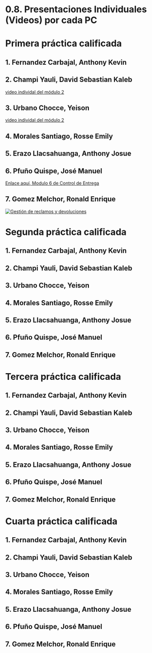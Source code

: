 # 0.8. Presentaciones Individuales (Videos) por cada PC

# Primera práctica calificada

## 1. Fernandez Carbajal, Anthony Kevin

## 2. Champi Yauli, David Sebastian Kaleb

[video individal del módulo 2](https://www.youtube.com/watch?v=VD_s0wngTjo&ab_channel=Magikratos13)

## 3. Urbano Chocce, Yeison

[video individal del módulo 2](https://youtu.be/mdaLu4UQGQ8)

## 4. Morales Santiago, Rosse Emily

## 5. Erazo Llacsahuanga, Anthony Josue

## 6. Pfuño Quispe, José Manuel
[Enlace aquí, Modulo 6 de Control de Entrega](https://youtu.be/ufeCsc9Kork)

## 7. Gomez Melchor, Ronald Enrique
[![Gestión de reclamos y devoluciones](https://github.com/fiis-bd251/grupo5/0)](https://youtu.be/XYv8NEHs6m4)
# Segunda práctica calificada

## 1. Fernandez Carbajal, Anthony Kevin

## 2. Champi Yauli, David Sebastian Kaleb

## 3. Urbano Chocce, Yeison

## 4. Morales Santiago, Rosse Emily

## 5. Erazo Llacsahuanga, Anthony Josue

## 6. Pfuño Quispe, José Manuel

## 7. Gomez Melchor, Ronald Enrique

# Tercera práctica calificada

## 1. Fernandez Carbajal, Anthony Kevin

## 2. Champi Yauli, David Sebastian Kaleb

## 3. Urbano Chocce, Yeison

## 4. Morales Santiago, Rosse Emily

## 5. Erazo Llacsahuanga, Anthony Josue

## 6. Pfuño Quispe, José Manuel

## 7. Gomez Melchor, Ronald Enrique

# Cuarta práctica calificada

## 1. Fernandez Carbajal, Anthony Kevin

## 2. Champi Yauli, David Sebastian Kaleb

## 3. Urbano Chocce, Yeison

## 4. Morales Santiago, Rosse Emily

## 5. Erazo Llacsahuanga, Anthony Josue

## 6. Pfuño Quispe, José Manuel

## 7. Gomez Melchor, Ronald Enrique
